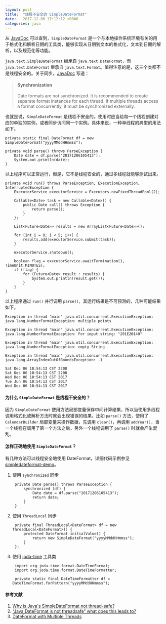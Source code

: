 ```yaml
---
layout: post
title:  "线程不安全的 SimpleDateFormat"
date:   2017-12-06 17:12:12 +0800
categories: java
---
```

从 [JavaDoc][] 可以查到，`SimpleDateFormat` 是一个与本地操作系统环境有关的用于格式化和解析日期的工具类，能够实现从日期到文本的格式化，文本到日期的解析，以及规范化等功能。

`java.text.SimpleDateFormat` 继承自 `java.text.DateFormat`，而 `java.text.DateFormat` 继承自 `java.text.Format`。值得注意的是，这三个类都不是线程安全的。关于同步，[JavaDoc][] 写道：

> #### Synchronization
> Date formats are not synchronized. It is recommended to create separate format instances for each thread. If multiple threads access a format concurrently, it must be synchronized externally.

也就是说，`SimpleDateFormat` 是线程不安全的，使用时应当给每一个线程创建对应的单独的实例，或者同步访问同一个实例。具体来说，一种单线程的典型的用法如下。

    private static final DateFormat df = new SimpleDateFormat("yyyyMMddHHmmss");

    private void parse() throws ParseException {
        Date date = df.parse("20171206105413");
        System.out.println(date);
    }

以上程序可以正常运行，但是，它不是线程安全的，通过多线程就能够测试出来。

    private void run() throws ParseException, ExecutionException, InterruptedException {
        ExecutorService executorService = Executors.newFixedThreadPool(2);

        Callable<Date> task = new Callable<Date>() {
            public Date call() throws Exception {
                return parse();
            }
        };

        List<Future<Date>> results = new ArrayList<Future<Date>>();

        for (int i = 0; i < 5; i++) {
            results.add(executorService.submit(task));
        }

        executorService.shutdown();

        boolean flag = executorService.awaitTermination(1, TimeUnit.MINUTES);
        if (flag) {
            for (Future<Date> result : results) {
                System.out.println(result.get());
            }
        }
    }

以上程序通过 `run()` 并行调用 `parse()`，其运行结果是不可预测的，几种可能结果如下。

    Exception in thread "main" java.util.concurrent.ExecutionException: java.lang.NumberFormatException: multiple points

    Exception in thread "main" java.util.concurrent.ExecutionException: java.lang.NumberFormatException: For input string: "201E20140"

    Exception in thread "main" java.util.concurrent.ExecutionException: java.lang.NumberFormatException: empty String

    Exception in thread "main" java.util.concurrent.ExecutionException: java.lang.ArrayIndexOutOfBoundsException: -1

    Sat Dec 06 10:54:13 CST 2200
    Sat Dec 06 10:54:13 CST 2200
    Wed Dec 06 10:54:13 CST 2017
    Tue Jun 06 10:54:13 CST 2017
    Wed Dec 06 10:54:13 CST 2017

#### 为什么 `SimpleDateFormat` 是线程不安全的？

因为 `SimpleDateFormat` 使用方法局部变量保存中间计算结果，所以当使用多线程调用格式化或解析方法时就会出现错误的结果。比如 `parse()` 方法，使用了 `CalendarBuilder` 局部变量来操作数据，先调用 `clear()`，再调用 `addYear()`，当一个线程在调用了第一个方法之后，另外一个线程调用了 `parse()` 时就会产生混乱。

#### 怎样正确地使用 `SimpleDateFormat`？

有几种方法可以线程安全地使用 DateFormat，详细代码示例参见 [simpledateformat-demo][]。

1. 使用 `synchronized` 同步

        private Date parse() throws ParseException {
            synchronized (df) {
                Date date = df.parse("20171206105413");
                return date;
            }
        }

2. 使用 `ThreadLocal` 同步

        private final ThreadLocal<DateFormat> df = new ThreadLocal<DateFormat>() {
            protected DateFormat initialValue() {
                return new SimpleDateFormat("yyyyMMddHHmmss");
            }
        };

3. 使用 [joda-time][] 工具类

        import org.joda.time.format.DateTimeFormat;
        import org.joda.time.format.DateTimeFormatter;

        private static final DateTimeFormatter df = DateTimeFormat.forPattern("yyyyMMddHHmmss");

#### 参考文献

1. [Why is Java's SimpleDateFormat not thread-safe?][why]
2. [“Java DateFormat is not threadsafe” what does this leads to?][what]
3. [DateFormat with Multiple Threads][how]

[JavaDoc]: https://docs.oracle.com/javase/6/docs/api/java/text/SimpleDateFormat.html
[joda-time]: http://www.joda.org/joda-time/
[why]: https://stackoverflow.com/questions/6840803/why-is-javas-simpledateformat-not-thread-safe
[what]: https://stackoverflow.com/questions/4021151/java-dateformat-is-not-threadsafe-what-does-this-leads-to
[how]: http://fahdshariff.blogspot.com/2010/08/dateformat-with-multiple-threads.html
[simpledateformat-demo]: https://github.com/fishkq/simpledateformat-demo
